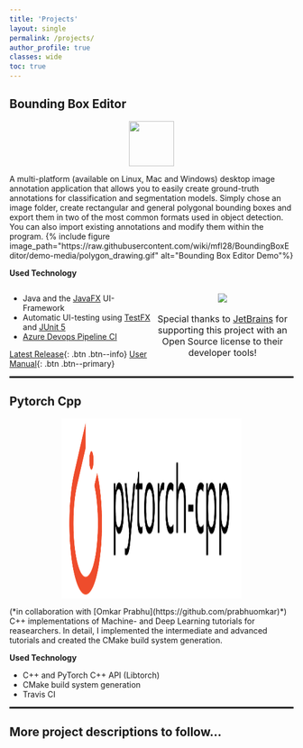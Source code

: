 ```yaml
---
title: 'Projects'
layout: single
permalink: /projects/
author_profile: true
classes: wide
toc: true
---
```

## Bounding Box Editor [<i class="fab fa-fw fa-github"></i>](https://github.com/mfl28/BoundingBoxEditor)
<p align="center">
    <img src="https://raw.githubusercontent.com/mfl28/BoundingBoxEditor/master/src/main/resources/icons/app_icon.svg" height= "80" width="80" align="center"/>  
</p>
A multi-platform (available on Linux, Mac and Windows) desktop image annotation application that allows you to easily create ground-truth annotations for classification and segmentation models. Simply chose an image folder, create rectangular and general polygonal bounding boxes and export them in two of the most common formats used in object detection. You can also import existing annotations and modify them within the program.
{% include figure image_path="https://raw.githubusercontent.com/wiki/mfl28/BoundingBoxEditor/demo-media/polygon_drawing.gif" alt="Bounding Box Editor Demo"%}

**Used Technology**
<div style="float: left; width: 50%;">
<ul>
<li>Java and the <a href="https://openjfx.io/">JavaFX</a> UI-Framework</li>
<li>Automatic UI-testing using <a href="https://github.com/TestFX/TestFX">TestFX</a> and <a href="https://junit.org/junit5/">JUnit 5</a></li>
<li><a href="https://dev.azure.com/mfl28/BoundingBoxEditor/_build">Azure Devops Pipeline CI</a></li>
</ul>
</div>
<div style="float: right; width: 50%;">
<p align="center">
<a href="https://www.jetbrains.com/?from=BoundingBoxEditor">
<img src="https://upload.wikimedia.org/wikipedia/commons/1/1a/JetBrains_Logo_2016.svg">
</a>
</p>
<p align="center" style="font-size: 12pt">Special thanks to <a href="https://www.jetbrains.com/?from=BoundingBoxEditor"> JetBrains</a> for supporting this project with an Open Source license to their developer tools!  </p>
</div>

[Latest Release](https://github.com/mfl28/BoundingBoxEditor/releases/latest){: .btn .btn--info}
[User Manual](https://github.com/mfl28/BoundingBoxEditor/wiki){: .btn .btn--primary}

<hr style="height:3px;color:black;background-color:black">

## Pytorch Cpp [<i class="fab fa-fw fa-github"></i>](https://github.com/prabhuomkar/pytorch-cpp) 
<p align="center">
    <img src="https://raw.githubusercontent.com/prabhuomkar/pytorch-cpp/master/images/pytorch_cpp.png" height= "320" width="320" align="center"/>  
</p>
(*in collaboration with [Omkar Prabhu](https://github.com/prabhuomkar)*)   
C++ implementations of Machine- and Deep Learning tutorials for reasearchers. In detail, I implemented the intermediate and advanced tutorials and created the CMake build system generation.

**Used Technology**
* C++ and PyTorch C++ API (Libtorch)
* CMake build system generation
* Travis CI

<hr style="height:3px;color:black;background-color:black">

## More project descriptions to follow...

